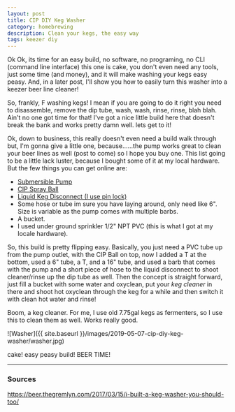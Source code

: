 ```yaml
---
layout: post
title: CIP DIY Keg Washer
category: homebrewing
description: Clean your kegs, the easy way
tags: keezer diy
---
```


Ok Ok, its time for an easy build, no software, no programing, no CLI (command line interface) this one is cake, you don't even need any tools, just some time (and money), and it will make washing your kegs easy peasy.  And, in a later post, I'll show you how to easily turn this washer into a keezer beer line cleaner!

So, frankly, F washing kegs!  I mean if you are going to do it right you need to disassemble, remove the dip tube, wash, wash, rinse, rinse, blah blah.  Ain't no one got time for that!  I've got a nice little build here that doesn't break the bank and works pretty damn well.  lets get to it!

Ok, down to business, this really doesn't even need a build walk through but, I'm gonna give a little one, because......the pump works great to clean your beer lines as well (post to come) so I hope you buy one.  This list going to be a little lack luster, because I bought some of it at my local hardware.  But the few things you can get online are:
* [Submersible Pump](https://www.amazon.com/gp/product/B01CGAD986/ref=as_li_ss_tl?ie=UTF8&psc=1&linkCode=ll1&tag=angrymrtom-20&linkId=415e15d0626c3c407ba5a1d0f2ce8f40&language=en_US)
* [CIP Spray Ball](https://www.amazon.com/gp/product/B073GHFP6J/ref=as_li_ss_tl?ie=UTF8&psc=1&linkCode=ll1&tag=angrymrtom-20&linkId=30708afa5c6c33959c77ed331c9eb103&language=en_US)
* [Liquid Keg Disconnect (I use pin lock)](https://www.amazon.com/PERA-TJ085-Pin-Lock-MFL/dp/B0768ZGGMZ/ref=as_li_ss_tl?crid=1OUJTDXM32JT7&keywords=pin+lock+liquid+disconnect&qid=1557278413&s=gateway&sprefix=pin+lock+li,tools,152&sr=8-9&linkCode=ll1&tag=angrymrtom-20&linkId=36141ca90d43d3696893cc34f079bfba&language=en_US)
* Some hose or tube im sure you have laying around, only need like 6".  Size is variable as the pump comes with multiple barbs.
* A bucket.
* I used under ground sprinkler 1/2" NPT PVC (this is what I got at my locale hardware).

So, this build is pretty flipping easy.  Basically, you just need a PVC tube up from the pump outlet, with the CIP Ball on top, now I added a T at the bottom, used a 6" tube, a T, and a 16" tube, and used a barb that comes with the pump and a short piece of hose to the liquid disconnect to shoot cleaner/rinse up the dip tube as well.  Then the concept is straight forward, just fill a bucket with some water and oxyclean, put your _keg cleaner_ in there and shoot hot oxyclean through the keg for a while and then switch it with clean hot water and rinse!

Boom, a keg cleaner.  For me, I use old 7.75gal kegs as fermenters, so I use this to clean them as well.  Works really good.

![Washer]({{ site.baseurl }}/images/2019-05-07-cip-diy-keg-washer/washer.jpg)

cake!  easy peasy build!  BEER TIME!

---

### Sources
https://beer.thegremlyn.com/2017/03/15/i-built-a-keg-washer-you-should-too/
